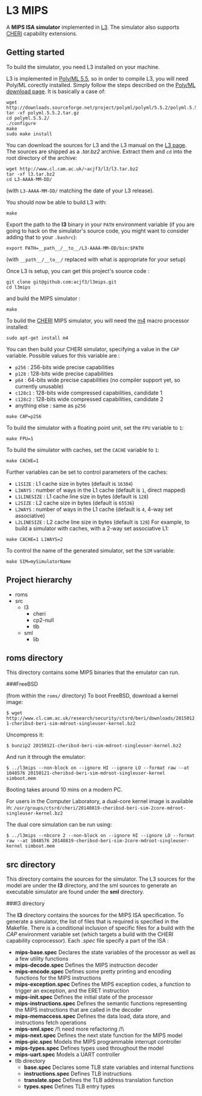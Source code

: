 L3 MIPS
=======

A **MIPS ISA simulator** implemented in [L3](http://www.cl.cam.ac.uk/~acjf3/l3/ "L3: An ISA Specification Language").
The simulator also supports [CHERI](http://www.chericpu.org "Capability Hardware Enhanced RISC Instructions (CHERI) ") capability extensions.

Getting started
---------------

To build the simulator, you need L3 installed on your machine.

L3 is implemented in [Poly/ML 5.5](http://www.polyml.org/ "Poly/ML home page"), so in order to compile L3, you will need Poly/ML corectly installed.
Simply follow the steps described on the [Poly/ML download page](http://www.polyml.org/download.html "Poly/ML download page"). It is basically a case of:

```
wget http://downloads.sourceforge.net/project/polyml/polyml/5.5.2/polyml.5.5.2.tar.gz
tar -xf polyml.5.5.2.tar.gz
cd polyml.5.5.2/
./configure
make
sudo make install
```

You can download the sources for L3 and the L3 manual on the [L3 page](http://www.cl.cam.ac.uk/~acjf3/l3/ "L3: An ISA Specification Language").
The sources are shipped as a *.tar.bz2* archive. Extract them and `cd` into the root directory of the archive:

```
wget http://www.cl.cam.ac.uk/~acjf3/l3/l3.tar.bz2
tar -xf l3.tar.bz2
cd L3-AAAA-MM-DD/
```

(with `L3-AAAA-MM-DD/` matching the date of your L3 release).

You should now be able to build L3 with:

```
make
```

Export the path to the **l3** binary in your `PATH` environment variable (if you are going to hack on the simulator's source code, you might want to consider adding that to your `.bashrc`):

```
export PATH=__path__/__to__/L3-AAAA-MM-DD/bin:$PATH
```

(with `__path__/__to__/` replaced with what is appropriate for your setup)

Once L3 is setup, you can get this project's source code :

```
git clone git@github.com:acjf3/l3mips.git
cd l3mips
```

and build the MIPS simulator :

```
make
```

To build the [CHERI](http://www.chericpu.org "Capability Hardware Enhanced RISC Instructions (CHERI) ") MIPS simulator,
you will need the [m4](https://www.gnu.org/software/m4/) macro processor installed:

```
sudo apt-get install m4
```

You can then build your CHERI simulator, specifying a value in the `CAP` variable. Possible values for this variable are :
+ `p256` : 256-bits wide precise capabilities
+ `p128` : 128-bits wide precise capabilities
+ `p64`  : 64-bits wide precise capabilities (no compiler support yet, so currently unusable)
+ `c128c1` : 128-bits wide compressed capabilities, candidate 1
+ `c128c2` : 128-bits wide compressed capabilities, candidate 2
+ anything else : same as `p256`

```
make CAP=p256
```

To build the simulator with a floating point unit, set the `FPU` variable to `1`:

```
make FPU=1
```

To build the simulator with caches, set the `CACHE` variable to `1`:

```
make CACHE=1
```

Further variables can be set to control parameters of the caches:
+ `L1SIZE`     : L1 cache size in bytes (default is `16384`)
+ `L1WAYS`     : number of ways in the L1 cache (default is `1`, direct mapped)
+ `L1LINESIZE` : L1 cache line size in bytes (default is `128`)
+ `L2SIZE`     : L2 cache size in bytes (default is `65536`)
+ `L2WAYS`     : number of ways in the L1 cache (default is `4`, 4-way set associative)
+ `L2LINESIZE` : L2 cache line size in bytes (default is `128`)
For example, to build a simulator with caches, with a 2-way set associative L1:

```
make CACHE=1 L1WAYS=2
```

To control the name of the generated simulator, set the `SIM` variable:

```
make SIM=mySimulatorName
```

Project hierarchy
-----------------

+ roms
+ src
    + l3
        + cheri
        + cp2-null
        + tlb
    + sml
        + lib

roms directory
--------------

This directory contains some MIPS binaries that the emulator can run.

###FreeBSD

(from within the `roms/` directory)
To boot FreeBSD, download a kernel image:

`$ wget http://www.cl.cam.ac.uk/research/security/ctsrd/beri/downloads/20150121-cheribsd-beri-sim-mdroot-singleuser-kernel.bz2`

Uncompress it:

`$ bunzip2 20150121-cheribsd-beri-sim-mdroot-singleuser-kernel.bz2`

And run it through the emulator:

`$ ../l3mips --non-block on --ignore HI --ignore LO --format raw --at 1048576 20150121-cheribsd-beri-sim-mdroot-singleuser-kernel simboot.mem`

Booting takes around 10 mins on a modern PC.

For users in the Computer Laboratory, a dual-core kernel image is available in:
`/usr/groups/ctsrd/cheri/20140819-cheribsd-beri-sim-2core-mdroot-singleuser-kernel.bz2`

The dual core simulation can be run using:

`$ ../l3mips --nbcore 2 --non-block on --ignore HI --ignore LO --format raw --at 1048576 20140819-cheribsd-beri-sim-2core-mdroot-singleuser-kernel simboot.mem`

src directory
-------------

This directory contains the sources for the simulator. The L3 sources for the
model are under the **l3** directory, and the sml sources to generate an
executable simulator are found under the **sml** directory.

###l3 directory

The **l3** directory contains the sources for the MIPS ISA specification. To
generate a simulator, the list of files that is required is specified in the
Makefile. There is a conditional inclusion of specific files for a build with
the *CAP* environment variable set (which targets a build with the CHERI
capability coprocessor). Each *.spec* file specify a part of the ISA :

* **mips-base.spec**
Declares the state variables of the processor as well as a few utility functions
* **mips-decode.spec**
Defines the MIPS instruction decoder
* **mips-encode.spec**
Defines some pretty printing and encoding functions for the MIPS instructions
* **mips-exception.spec**
Defines the MIPS exception codes, a function to trigger an exception, and the ERET instruction
* **mips-init.spec**
Defines the initial state of the processor
* **mips-instructions.spec**
Defines the semantic functions representing the MIPS instructions that are called in the decoder
* **mips-memaccess.spec**
Defines the data load, data store, and instructions fetch operations
* **mips-sml.spec**
/!\\ need more refactoring /!\\
* **mips-next.spec**
Defines the next state function for the MIPS model
* **mips-pic.spec**
Models the MIPS programmable interrupt controller
* **mips-types.spec**
Defines types used throughout the model
* **mips-uart.spec**
Models a UART controller
* tlb directory
    * **base.spec**
      Declares some TLB state variables and internal functions
    * **instructions.spec**
      Defines TLB instructions
    * **translate.spec**
      Defines the TLB address translation function
    * **types.spec**
      Defines TLB entry types

